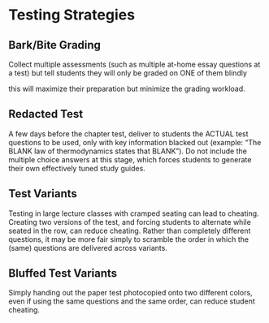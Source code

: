 # Testing Strategies

## Bark/Bite Grading

Collect multiple assessments (such as multiple at-home essay questions at a test) but tell students they will only be graded on ONE of them blindly

this will maximize their preparation but minimize the grading workload.

## Redacted Test

A few days before the chapter test, deliver to students the ACTUAL test questions to be used, only with key information blacked out (example: “The BLANK law of thermodynamics states that BLANK”). Do not include the multiple choice answers at this stage, which forces students to generate their own effectively tuned study guides.

## Test Variants

Testing in large lecture classes with cramped seating can lead to cheating. Creating two versions of the test, and forcing students to alternate while seated in the row, can reduce cheating. Rather than completely different questions, it may be more fair simply to scramble the order in which the (same) questions are delivered across variants.

## Bluffed Test Variants

Simply handing out the paper test photocopied onto two different colors, even if using the same questions and the same order, can reduce student cheating.